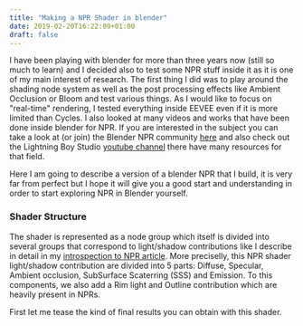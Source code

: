 ```yaml
---
title: "Making a NPR Shader in blender"
date: 2019-02-20T16:22:09+01:00
draft: false
---
```


I have been playing with blender for more than three years now (still so much to learn) and I decided also to test some NPR stuff inside it as it is one of my main interest of research.
The first thing I did was to play around the shading node system as well as the post processing effects like Ambient Occlusion or Bloom and test various things. As I would like to focus on "real-time" rendering, I tested everything inside EEVEE even if it is more limited than Cycles. I also looked at many videos and works that have been done inside blender for NPR. 
If you are interested in the subject you can take a look at (or join) the Blender NPR community [here](https://www.facebook.com/groups/BNPRandFreestyle) and also check out the Lightning Boy Studio [youtube channel](https://www.youtube.com/channel/UCd9i2MKimSaKezat1xkn8-A) there have many resources for that field.

Here I am going to describe a version of a blender NPR that I build, it is very far from perfect but I hope it will give you a good start and understanding in order to start exploring NPR in Blender yourself.

### Shader Structure ###

The shader is represented as a node group which itself is divided into several groups that correspond to light/shadow contributions like I describe in detail in my [introspection to NPR article]().
More preciselly, this NPR shader light/shadow contribution are divided into 5 parts: Diffuse, Specular, Ambient occlusion, SubSurface Scaterring (SSS) and Emission.
To this components, we also add a Rim light and Outline contribution which are heavily present in NPRs.

First let me tease the kind of final results you can obtain with this shader. 


